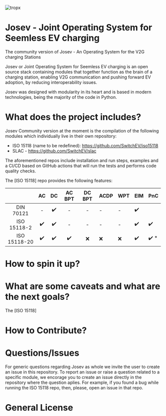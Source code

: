 <p align="left"> <img src="https://komarev.com/ghpvc/?username=tropx&label=Profile%20views&color=0e75b6&style=flat" alt="tropx" /> </p>

# Josev - Joint Operating System for Seemless EV charging

The community version of Josev - An Operating System for the V2G charging Stations

Josev or Joint Operating System for Seemless EV charging is an open source stack containing modules that together function as the brain of a charging station, enabling V2G communication and pushing forward EV adoption, by reducing interoperability issues.

Josev was designed with modularity in its heart and is based in modern technologies, being the majority of the code in Python.


# What does the project includes?

Josev Community version at the moment is the compilation of the following modules which individually live in their own repository:

* ISO 15118 (name to be redefined): https://github.com/SwitchEV/iso15118
* SLAC - https://github.com/SwitchEV/slac

The aforementioned repos include installation and run steps, examples and a CI/CD based on GitHub actions that will run the tests and performs code quality checks.


The [ISO 15118] repo provides the following features:

|              |         AC         |         DC         |       AC BPT       | DC BPT | ACDP | WPT | EIM                | PnC                  |
|:------------:|:------------------:|:------------------:|:------------------:|:------:|------|-----|--------------------|----------------------|
| DIN 70121    | -                  | :heavy_check_mark: | -                  | -      | -    | -   | :heavy_check_mark: |                      |
| ISO 15118-2  | :heavy_check_mark: | :heavy_check_mark: | -                  | -      | -    | -   | :heavy_check_mark: | :heavy_check_mark:   |
| ISO 15118-20 | :heavy_check_mark: | :heavy_check_mark: | :heavy_check_mark: | :x:    | :x:  | :x: | :heavy_check_mark: | :heavy_check_mark: * |


# How to spin it up?


# What are some caveats and what are the next goals?



The [ISO 15118]



# How to Contribute?


# Questions/Issues
For generic questions regarding Josev as whole we invite the user to create an issue in this repository.
To report an issue or raise a question related to a specific module, we encorage you to create an issue directly in the repository where the question aplies. For example, if you found a bug while running the ISO 15118 repo, then, please, open an issue in that repo.


# General License


